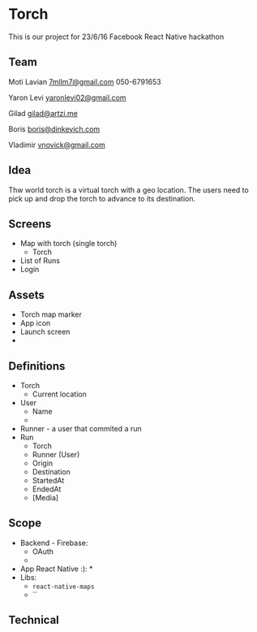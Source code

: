 # Torch
This is our project for 23/6/16 Facebook React Native hackathon

## Team

Moti Lavian
7mllm7@gmail.com
050-6791653

Yaron Levi
yaronlevi02@gmail.com

Gilad
gilad@artzi.me

Boris
boris@dinkevich.com

Vladimir
vnovick@gmail.com

## Idea
Thw world torch is a virtual torch with a geo location.
The users need to pick up and drop the torch to advance to its destination.

## Screens
* Map with torch (single torch)
  * Torch
* List of Runs
* Login

## Assets
* Torch map marker
* App icon
* Launch screen
*

## Definitions
* Torch
  * Current location
* User
  * Name
  *
* Runner - a user that commited a run
* Run
  * Torch
  * Runner (User)
  * Origin
  * Destination
  * StartedAt
  * EndedAt
  * [Media]

## Scope
* Backend - Firebase:
  * OAuth
  *
* App React Native :):
  *
* Libs:
  * `react-native-maps`
  * ``

## Technical
